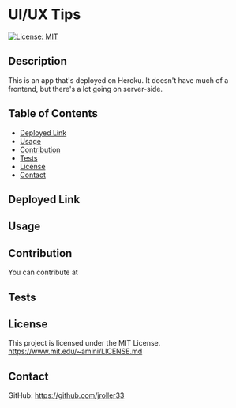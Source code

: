   # UI/UX Tips
  [![License: MIT](https://img.shields.io/badge/License-MIT-blue.svg)](https://opensource.org/licenses/MIT)
  ## Description
  This is an app that's deployed on Heroku. It doesn't have much of a frontend, but there's a lot going on server-side.

  ## Table of Contents
  - [Deployed Link](#deployed-link)
  - [Usage](#usage)
  - [Contribution](#contribution)
  - [Tests](#tests)
  - [License](#license)
  - [Contact](#contact)
  
  ## Deployed Link

  
  ## Usage

  ## Contribution
  You can contribute at 
  
  ## Tests

  ## License
  This project is licensed under the MIT License. <br/>
  https://www.mit.edu/~amini/LICENSE.md

  ## Contact
  GitHub: https://github.com/jroller33 
  
